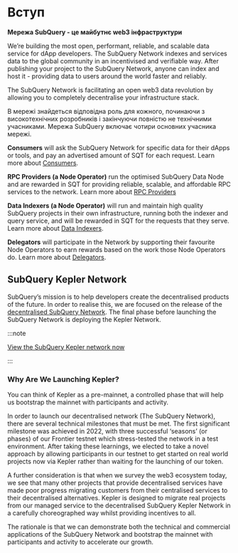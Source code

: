 # Вступ

**Мережа SubQuery - це майбутнє web3 інфраструктури**

We’re building the most open, performant, reliable, and scalable data service for dApp developers. The SubQuery Network indexes and services data to the global community in an incentivised and verifiable way. After publishing your project to the SubQuery Network, anyone can index and host it - providing data to users around the world faster and reliably.

The SubQuery Network is facilitating an open web3 data revolution by allowing you to completely decentralise your infrastructure stack.

В мережі знайдеться відповідна роль для кожного, починаючи з високотехнічних розробників і закінчуючи повністю не технічними учасниками. Мережа SubQuery включає чотири основних учасника мережі.

**Consumers** will ask the SubQuery Network for specific data for their dApps or tools, and pay an advertised amount of SQT for each request. Learn more about [Consumers](./consumers/introduction.md).

**RPC Providers (a Node Operator)** run the optimised SubQuery Data Node and are rewarded in SQT for providing reliable, scalable, and affordable RPC services to the network. Learn more about [RPC Providers](./node_operators/rpc_providers/introduction.md)

**Data Indexers (a Node Operator)** will run and maintain high quality SubQuery projects in their own infrastructure, running both the indexer and query service, and will be rewarded in SQT for the requests that they serve. Learn more about [Data Indexers](./node_operators/indexers/introduction.md).

**Delegators** will participate in the Network by supporting their favourite Node Operators to earn rewards based on the work those Node Operators do. Learn more about [Delegators](./delegators/introduction.md).

## SubQuery Kepler Network

SubQuery’s mission is to help developers create the decentralised products of the future. In order to realise this, we are focused on the release of the [decentralised SubQuery Network](https://subquery.network/network). The final phase before launching the SubQuery Network is deploying the Kepler Network.

:::note

[View the SubQuery Kepler network now](https://kepler.subquery.network)

:::

### Why Are We Launching Kepler?

You can think of Kepler as a pre-mainnet, a controlled phase that will help us bootstrap the mainnet with participants and activity.

In order to launch our decentralised network (The SubQuery Network), there are several technical milestones that must be met. The first significant milestone was achieved in 2022, with three successful ‘seasons’ (or phases) of our Frontier testnet which stress-tested the network in a test environment. After taking these learnings, we elected to take a novel approach by allowing participants in our testnet to get started on real world projects now via Kepler rather than waiting for the launching of our token.

A further consideration is that when we survey the web3 ecosystem today, we see that many other projects that provide decentralised services have made poor progress migrating customers from their centralised services to their decentralised alternatives. Kepler is designed to migrate real projects from our managed service to the decentralised SubQuery Kepler Network in a carefully choreographed way whilst providing incentives to all.

The rationale is that we can demonstrate both the technical and commercial applications of the SubQuery Network and bootstrap the mainnet with participants and activity to accelerate our growth.
